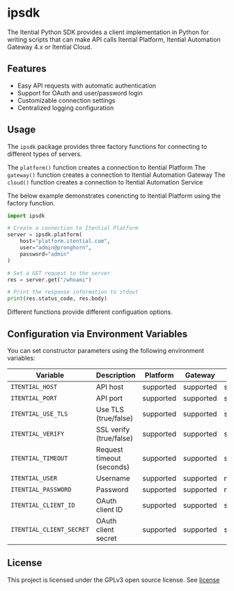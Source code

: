 # ipsdk

The Itential Python SDK provides a client implementation in Python for writing
scripts that can make API calls Itential Platform, Itential Automation Gateway
4.x or Itential Cloud.

## Features

- Easy API requests with automatic authentication
- Support for OAuth and user/password login
- Customizable connection settings
- Centralized logging configuration

## Usage

The `ipsdk` package provides three factory functions for connecting to
different types of servers.

The `platform()` function creates a connection to Itential Platform
The `gateway()` function creates a connection to Itential Automation Gateway
The `cloud()` function creates a connection to Itential Automation Service

The below example demonstrates conencting to Itential Platform using the
factory function.

```python
import ipsdk

# Create a connection to Itential Platform
server = ipsdk.platform(
    host="platform.itential.com",
    user="admin@pronghorn",
    password="admin"
)

# Set a GET request to the server
res = server.get("/whoami")

# Print the response information to stdout
print(res.status_code, res.body)
```

Different functions provide different configuation options.

##  Configuration via Environment Variables

You can set constructor parameters using the following environment variables:

| Variable                 | Description               | Platform  | Gateway   | Cloud     |
|--------------------------|---------------------------|-----------|-----------|-----------|
| `ITENTIAL_HOST`          | API host                  | supported | supported | supported |
| `ITENTIAL_PORT`          | API port                  | supported | supported | supported |
| `ITENTIAL_USE_TLS`       | Use TLS (true/false)      | supported | supported | supported |
| `ITENTIAL_VERIFY`        | SSL verify (true/false)   | supported | supported | supported |
| `ITENTIAL_TIMEOUT`       | Request timeout (seconds) | supported | supported | supported |
| `ITENTIAL_USER`          | Username                  | supported | supported | n/a       |
| `ITENTIAL_PASSWORD`      | Password                  | supported | supported | n/a       |
| `ITENTIAL_CLIENT_ID`     | OAuth client ID           | supported | supported | supported |
| `ITENTIAL_CLIENT_SECRET` | OAuth client secret       | supported | supported | supported |


## License

This project is licensed under the GPLv3 open source license.  See
[license](LICENSE)
